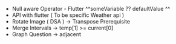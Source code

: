 - Null aware Operator - Flutter ^^someVariable ?? defaultValue ^^
- API with flutter ( To be specific Weather api )
- Rotate Image ( DSA ) -> Transpose Prerequisite
- Merge Intervals -> temp[1] >= current[0]
- Graph Question  -> adjacent